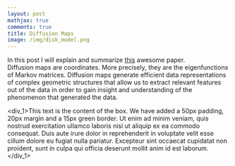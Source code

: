 ```yaml
---
layout: post
mathjax: true
comments: true
title: Diffusion Maps
image: /img/disk_model.png
---
```

<style>
div_1 {
  background-color: lightgrey;
  width: 300px;
  border: 15px solid green;
  padding: 50px;
  margin: 20px;
}
</style>

In this post I will explain and summarize [this](https://www.sciencedirect.com/science/article/pii/S1063520306000546) awesome paper.  
Diffusion maps are coordinates. More precisely, they are the eigenfunctions of Markov matrices.  Diffusion maps generate efficient
data representations of complex geometric structures that allow us to extract relevant features out of the data in order to gain insight and understanding of the phenomenon that generated the data.  

<div_1>This text is the content of the box. We have added a 50px padding, 20px margin and a 15px green border. Ut enim ad minim veniam, quis nostrud exercitation ullamco laboris nisi ut aliquip ex ea commodo consequat. Duis aute irure dolor in reprehenderit in voluptate velit esse cillum dolore eu fugiat nulla pariatur. Excepteur sint occaecat cupidatat non proident, sunt in culpa qui officia deserunt mollit anim id est laborum.</div_1>







